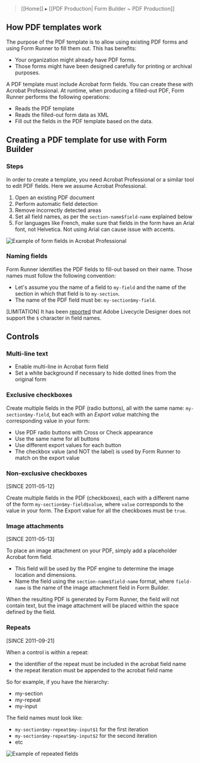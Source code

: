 > [[Home]] ▸ [[PDF Production| Form Builder ~ PDF Production]]

## How PDF templates work

The purpose of the PDF template is to allow using existing PDF forms and using Form Runner to fill them out. This has benefits:

- Your organization might already have PDF forms.
- Those forms might have been designed carefully for printing or archival purposes.

A PDF template must include Acrobat form fields. You can create these with Acrobat Professional. At runtime, when producing a filled-out PDF, Form Runner performs the following operations:

- Reads the PDF template
- Reads the filled-out form data as XML
- Fill out the fields in the PDF template based on the data.

## Creating a PDF template for use with Form Builder

### Steps

In order to create a template, you need Acrobat Professional or a similar tool to edit PDF fields. Here we assume Acrobat Professional.

1. Open an existing PDF document
2. Perform automatic field detection
3. Remove incorrectly detected areas
4. Set all field names, as per the `section-name$field-name` explained below
5. For languages like French, make sure that fields in the form have an Arial font, not Helvetica. Not using Arial can cause issue with accents.

![Example of form fields in Acrobat Professional][2]

### Naming fields

Form Runner identifies the PDF fields to fill-out based on their name. Those names must follow the following convention:

- Let's assume you the name of a field to `my-field` and the name of the section in which that field is to `my-section`.
- The name of the PDF field must be: `my-section$my-field`.

[LIMITATION] It has been [reported](http://discuss.orbeon.com/Creating-a-PDF-template-for-use-with-Form-Builder-td931856.html) that Adobe Livecycle Designer does not support the `$` character in field names.

## Controls

### Multi-line text

- Enable multi-line in Acrobat form field
- Set a white background if necessary to hide dotted lines from the original form

### Exclusive checkboxes

Create multiple fields in the PDF (radio buttons), all with the same name: `my-section$my-field`, but each with an _Export value_ matching the corresponding value in your form:

- Use PDF radio buttons with Cross or Check appearance
- Use the same name for all buttons
- Use different export values for each button
- The checkbox value (and NOT the label) is used by Form Runner to match on the export value

### Non-exclusive checkboxes

[SINCE 2011-05-12]

Create multiple fields in the PDF (checkboxes), each with a different name of the form `my-section$my-field$value`, where `value` corresponds to the value in your form. The Export value for all the checkboxes must be `true`.

### Image attachments

[SINCE 2011-05-13]

To place an image attachment on your PDF, simply add a placeholder Acrobat form field.

- This field will be used by the PDF engine to determine the image location and dimensions.
- Name the field using the `section-name$field-name` format, where `field-name` is the name of the image attachment field in Form Builder.

When the resulting PDF is generated by Form Runner, the field will not contain text, but the image attachment will be placed within the space defined by the field.

### Repeats

[SINCE 2011-09-21]

When a control is within a repeat:

- the identifier of the repeat must be included in the acrobat field name
- the repeat iteration must be appended to the acrobat field name

So for example, if you have the hierarchy:

- my-section
- my-repeat
- my-input

The field names must look like:

- `my-section$my-repeat$my-input$1` for the first iteration
- `my-section$my-repeat$my-input$2` for the second iteration
- etc

![Example of repeated fields][4]

[2]: https://sites.google.com/a/orbeon.com/forms/_/rsrc/1305312237285/doc/user-guide/form-builder-user-guide/pdf-generation/acrofields-shadow.png
[4]: https://sites.google.com/a/orbeon.com/forms/_/rsrc/1359668900101/doc/user-guide/form-builder-user-guide/pdf-generation/Screen%20Shot%202013-01-31%20at%201.46.40%20PM.png